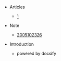 * Articles
  * [1](Articles/home.md)

* Note
    * [2005102326](Note/2005102326.md)

* Introduction
  * powered by docsify
    
